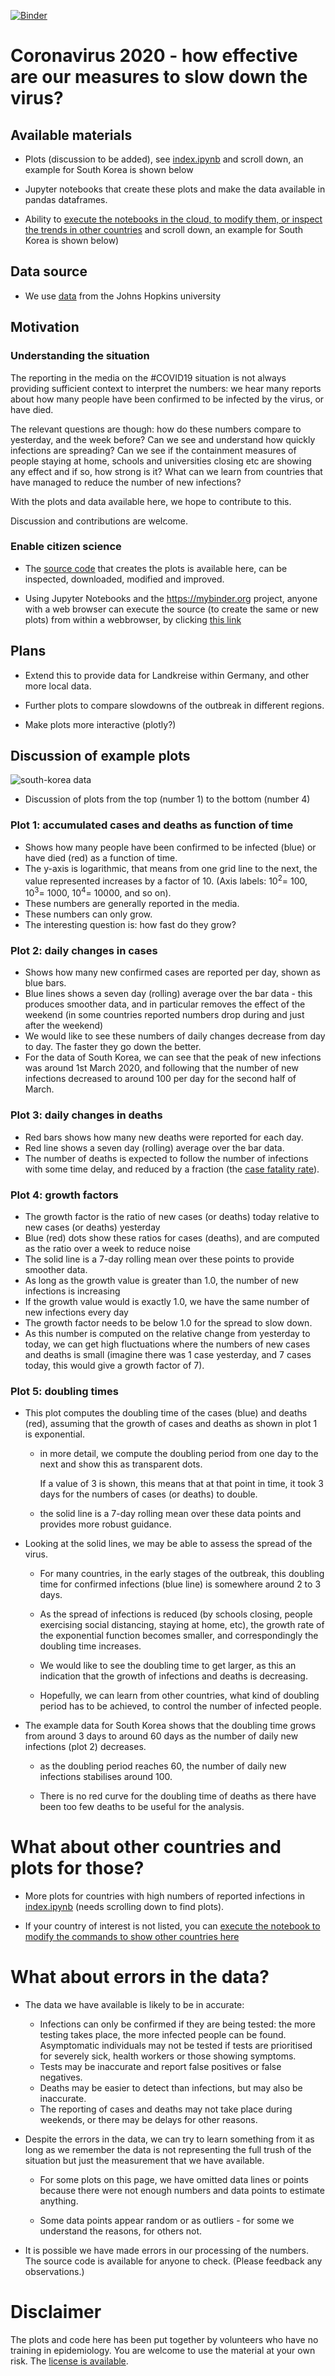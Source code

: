 [![Binder](https://mybinder.org/badge_logo.svg)](https://mybinder.org/v2/gh/fangohr/coronavirus-2020/master?filepath=index.ipynb)

# Coronavirus 2020 - how effective are our measures to slow down the virus?

## Available materials

* Plots (discussion to be added), see
  [index.ipynb](https://github.com/fangohr/coronavirus-2020/blob/master/index.ipynb)
  and scroll down, an example for South Korea is shown below

* Jupyter notebooks that create these plots and make the data available in
  pandas dataframes.

* Ability to [execute the notebooks in the cloud, to modify them, or inspect the
  trends in other
  countries](https://github.com/fangohr/coronavirus-2020/blob/master/index.ipynb)
  and scroll down, an example for South Korea is shown below)

## Data source

- We use
  [data](https://github.com/CSSEGISandData/COVID-19/tree/master/csse_covid_19_data)
  from the Johns Hopkins university

## Motivation

### Understanding the situation

The reporting in the media on the #COVID19 situation is not always providing
sufficient context to interpret the numbers: we hear many reports about how many
people have been confirmed to be infected by the virus, or have died. 

The relevant questions are though: how do these numbers compare to yesterday,
and the week before? Can we see and understand how quickly infections are
spreading? Can we see if the containment measures of people staying at home,
schools and universities closing etc are showing any effect and if so, how
strong is it? What can we learn from countries that have managed to reduce the
number of new infections?

With the plots and data available here, we hope to contribute to this.

Discussion and contributions are welcome.

### Enable citizen science

* The [source code](https://github.com/fangohr/coronavirus-2020) that creates
  the plots is available here, can be inspected, downloaded, modified and
  improved.

* Using Jupyter Notebooks and the https://mybinder.org project, anyone with a
  web browser can execute the source (to create the same or new plots) from
  within a webbrowser, by clicking [this
  link](https://github.com/fangohr/coronavirus-2020/blob/master/index.ipynb)

## Plans

* Extend this to provide data for Landkreise within Germany, and other more
  local data.

* Further plots to compare slowdowns of the outbreak in different regions.

* Make plots more interactive (plotly?)

## Discussion of example plots

![south-korea data](figures/Korea--South.svg)

* Discussion of plots from the top (number 1) to the bottom (number 4)

### Plot 1: accumulated cases and deaths as function of time
* Shows how many people have been confirmed to be infected (blue) or have died (red) as a function of time.
* The y-axis is logarithmic, that means from one grid line to the next, the
  value represented increases by a factor of 10. (Axis labels: 10<sup>2</sup>=
  100, 10<sup>3</sup>= 1000, 10<sup>4</sup>= 10000, and so on).
* These numbers are generally reported in the media.
* These numbers can only grow.
* The interesting question is: how fast do they grow?

### Plot 2: daily changes in cases
* Shows how many new confirmed cases are reported per day, shown as blue bars.
* Blue lines shows a seven day (rolling) average over the bar data - this
  produces smoother data, and in particular removes the effect of the weekend
  (in some countries reported numbers drop during and just after the weekend)
* We would like to see these numbers of daily changes decrease from day to day.
  The faster they go down the better. 
* For the data of South Korea, we can see that the peak of new infections was
  around 1st March 2020, and following that the number of new infections
  decreased to around 100 per day for the second half of March.

### Plot 3: daily changes in deaths
* Red bars shows how many new deaths were reported for each day.
* Red line shows a seven day (rolling) average over the bar data.
* The number of deaths is expected to follow the number of infections with some
  time delay, and reduced by a fraction (the [case fatality
  rate](https://en.wikipedia.org/wiki/Case_fatality_rate)).

### Plot 4: growth factors
* The growth factor is the ratio of new cases (or deaths) today relative to new cases (or deaths) yesterday
* Blue (red) dots show these ratios for cases (deaths), and are computed as the ratio over a week to reduce noise
* The solid line is a 7-day rolling mean over these points to provide smoother data.
* As long as the growth value is greater than 1.0, the number of new infections is increasing
* If the growth value would is exactly 1.0, we have the same number of new infections every day
* The growth factor needs to be below 1.0 for the spread to slow down.
* As this number is computed on the relative change from yesterday to today, we
  can get high fluctuations where the numbers of new cases and deaths is small
  (imagine there was 1 case yesterday, and 7 cases today, this would give a
  growth factor of 7). 

### Plot 5: doubling times
* This plot computes the doubling time of the cases (blue) and deaths (red),
  assuming that the growth of cases and deaths as shown in plot 1 is
  exponential.
  
  * in more detail, we compute the doubling period from one day to the next and
    show this as transparent dots.
    
    If a value of 3 is shown, this means that at that point in time, it took 3
    days for the numbers of cases (or deaths) to double.
     
  * the solid line is a 7-day rolling mean over these data points and provides
    more robust guidance.
    
* Looking at the solid lines, we may be able to assess the spread of the virus. 

  * For many countries, in the early stages of the outbreak, this doubling time
    for confirmed infections (blue line) is somewhere around 2 to 3 days.
  
  * As the spread of infections is reduced (by schools closing, people
    exercising social distancing, staying at home, etc), the growth rate of the
    exponential function becomes smaller, and correspondingly the doubling time 
    increases. 
    
  * We would like to see the doubling time to get larger, as this an indication
    that the growth of infections and deaths is decreasing.
  
  * Hopefully, we can learn from other countries, what kind of doubling period
    has to be achieved, to control the number of infected people.
  
* The example data for South Korea shows that the doubling time grows from
  around 3 days to around 60 days as the number of daily new infections (plot 2)
  decreases.
  
  * as the doubling period reaches 60, the number of daily new infections
    stabilises around 100.
    
  * There is no red curve for the doubling time of deaths as there have
    been too few deaths to be useful for the analysis.

# What about other countries and plots for those?

* More plots for countries with high numbers of reported infections in 
  [index.ipynb](https://github.com/fangohr/coronavirus-2020/blob/master/index.ipynb)
  (needs scrolling down to find plots).

* If your country of interest is not listed, you can [execute the notebook to
  modify the commands to show other countries
  here](https://nbviewer.jupyter.org/github/fangohr/coronavirus-2020/blob/master/index.ipynb)
  
# What about errors in the data?

* The data we have available is likely to be in accurate:
  - Infections can only be confirmed if they are being tested: the more testing
    takes place, the more infected people can be found. Asymptomatic individuals
    may not be tested if tests are prioritised for severely sick, health workers
    or those showing symptoms.
  - Tests may be inaccurate and report false positives or false negatives.
  - Deaths may be easier to detect than infections, but may also be inaccurate.
  - The reporting of cases and deaths may not take place during weekends, or
    there may be delays for other reasons.
  
* Despite the errors in the data, we can try to learn something from it as long
  as we remember the data is not representing the full trush of the situation
  but just the measurement that we have available.
  
  * For some plots on this page, we have omitted data lines or points because
    there were not enough numbers and data points to estimate anything.
    
  * Some data points appear random or as outliers - for some we understand the
    reasons, for others not.
    
* It is possible we have made errors in our processing of the numbers. The
  source code is available for anyone to check. (Please feedback any
  observations.)
    
# Disclaimer

The plots and code here has been put together by volunteers who have no training
in epidemiology. You are welcome to use the material at your own risk. 
The [license is available](LICENSE).


